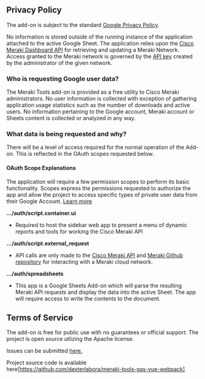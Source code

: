 ## Privacy Policy

The add-on is subject to the standard [Google Privacy Policy](https://policies.google.com/privacy). 

No information is stored outside of the running instance of the application attached to the active Google Sheet. The application relies upon the [Cisco Meraki Dashboard API](https://developer.cisco.com/meraki/api) for retrieving and updating a Meraki Network. Access granted to the Meraki network is governed by the [API key](https://developer.cisco.com/meraki/api/#/rest/getting-started/enabling-the-dashboard-api) created by the administrator of the given network. 


### Who is requesting Google user data? 

The Meraki Tools add-on is provided as a free utility to Cisco Meraki administrators. No user information is collected with exception of gathering application usage statistics such as the number of downloads and active users. No information pertaining to the Google account, Meraki account or Sheets content is collected or analyzed in any way. 

### What data is being requested and why?

There will be a level of access required for the normal operation of the Add-on. This is reflected in the OAuth scopes requested below. 

#### OAuth Scope Explanations

The application will require a few permission scopes to perform its basic functionality. Scopes express the permissions requested to authorize the app and allow the project to access specific types of private user data from their Google Account. [Learn more](https://developers.google.com/identity/protocols/oauth2/scopes)

**.../auth/script.container.ui**

- Required to host the sidebar web app to present a menu of dynamic reports and tools for working the Cisco Meraki API

**.../auth/script.external_request**

- API calls are only made to the [Cisco Meraki API](https://developer.cisco.com/meraki/api-v1/) and [Meraki Github repository](https://github.com/meraki/openapi/releases) for interacting with a Meraki cloud network. 

**.../auth/spreadsheets**

- This app is a Google Sheets Add-on which will parse the resulting Meraki API requests and display the data into the active Sheet. The app will require access to write the contents to the document.


## Terms of Service

The add-on is free for public use with no guarantees or official support. The project is open source utlizing the Apache license. 

Issues can be submitted [here.](https://github.com/dexterlabora/meraki-tools-gas-vue-webpack/issues)

Project source code is available here[https://github.com/dexterlabora/meraki-tools-gas-vue-webpack]
